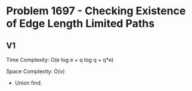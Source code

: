 # Problem 1697 - Checking Existence of Edge Length Limited Paths

## V1

Time Complexity: O(e log e + q log q + q*e)

Space Complexity: O(v)

- Union find.
